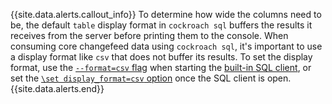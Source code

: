 {{site.data.alerts.callout_info}}
To determine how wide the columns need to be, the default `table` display format in `cockroach sql` buffers the results it receives from the server before printing them to the console. When consuming core changefeed data using `cockroach sql`, it's important to use a display format like `csv` that does not buffer its results. To set the display format, use the [`--format=csv` flag](../{{site.versions["stable"]}}/cockroach-sql.html#sql-flag-format) when starting the [built-in SQL client](../{{site.versions["stable"]}}/cockroach-sql.html), or set the [`\set display_format=csv` option](../{{site.versions["stable"]}}/cockroach-sql.html#client-side-options) once the SQL client is open.
{{site.data.alerts.end}}
